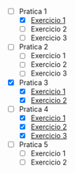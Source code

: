 - [ ] Pratica 1
    - [x] [Exercicio 1](./P1/1ex.asm)
    - [ ] Exercicio 2
    - [ ] Exercicio 3
- [ ] Pratica 2
    - [ ] Exercicio 1
    - [ ] Exercicio 2
    - [ ] Exercicio 3
- [x] Pratica 3
    - [x] [Exercicio 1](./P3/ex01.asm)
    - [x] [Exercicio 2](./P3/ex02.asm)
- [ ] Pratica 4
    - [x] [Exercicio 1](./P4/ex01.asm)
    - [x] [Exercicio 2](./P4/ex02.asm)
    - [x] [Exercicio 3](./P4/ex03.asm)
- [ ] Pratica 5
    - [ ] Exercicio 1
    - [ ] Exercicio 2